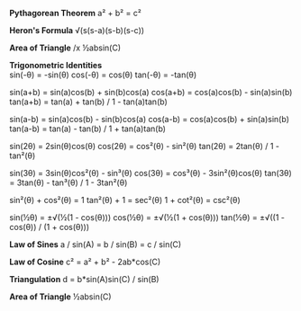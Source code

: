 **Pythagorean Theorem**
a² + b² = c²

**Heron's Formula**
√(s(s-a)(s-b)(s-c))

**Area of Triangle**
/x
½absin(C)

**Trigonometric Identities**<br />
sin(-θ) = -sin(θ)
cos(-θ) = cos(θ)
tan(-θ) = -tan(θ)

sin(a+b) = sin(a)cos(b) + sin(b)cos(a)
cos(a+b) = cos(a)cos(b) - sin(a)sin(b)
tan(a+b) = tan(a) + tan(b) / 1 - tan(a)tan(b)

sin(a-b) = sin(a)cos(b) - sin(b)cos(a)
cos(a-b) = cos(a)cos(b) + sin(a)sin(b)
tan(a-b) = tan(a) - tan(b) / 1 + tan(a)tan(b)

sin(2θ) = 2sin(θ)cos(θ)
cos(2θ) = cos²(θ) - sin²(θ)
tan(2θ) = 2tan(θ) / 1 - tan²(θ)

sin(3θ) = 3sin(θ)cos²(θ) - sin³(θ)
cos(3θ) = cos³(θ) - 3sin²(θ)cos(θ)
tan(3θ) = 3tan(θ) - tan³(θ) / 1 - 3tan²(θ)

sin²(θ) + cos²(θ) = 1
tan²(θ) + 1 = sec²(θ)
1 + cot²(θ) = csc²(θ)

sin(½θ) = ±√(½(1 - cos(θ)))
cos(½θ) = ±√(½(1 + cos(θ)))
tan(½θ) = ±√((1 - cos(θ)) / (1 + cos(θ)))

**Law of Sines**
a / sin(A) = b / sin(B) = c / sin(C)

**Law of Cosine**
c² = a² + b² - 2ab*cos(C)

**Triangulation**
d = b*sin(A)sin(C) / sin(B)

**Area of Triangle**
½absin(C)